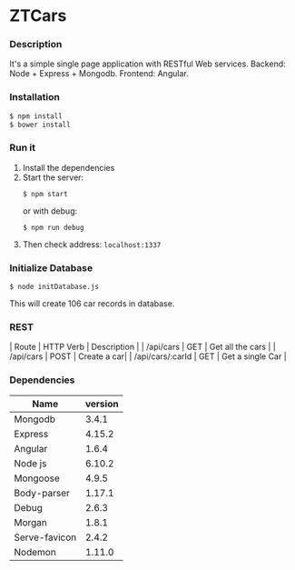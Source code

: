 # ZTCars

### Description

It's a simple single page application with RESTful Web services. Backend: Node + Express + Mongodb. Frontend: Angular.

### Installation

```sh
$ npm install
$ bower install
```

### Run it

1. Install the dependencies 
2. Start the server:
    ```shell
    $ npm start
    ```
    or with debug:
    ```
    $ npm run debug
    ```
3. Then check address: `localhost:1337`

### Initialize Database


```
$ node initDatabase.js
```

This will create 106 car records in database.

### REST

| Route | HTTP Verb | Description |
| /api/cars | GET | Get all the cars |
| /api/cars | POST | Create a car|
| /api/cars/:carId | GET | Get a single Car |

### Dependencies

| Name | version |
| ------ | ------ |
| Mongodb | 3.4.1 |
| Express | 4.15.2 |
| Angular | 1.6.4 |
| Node js| 6.10.2 |
| Mongoose | 4.9.5 |
| Body-parser | 1.17.1 |
| Debug | 2.6.3 |
| Morgan | 1.8.1|
| Serve-favicon | 2.4.2 |
| Nodemon | 1.11.0 |

